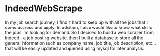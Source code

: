 # IndeedWebScrape
In my job search journey, I find it hard to keep up with all the jobs that I come accross and apply. In addition, I also would like to know what skills the jobs I'm looking for demand. So I decided to build a web scraper from Indeed - a job posting website. then I built a database to store all the general information such as company name, job title, job description, etc... that will be easily updated and queried using mysql for later analysis.
